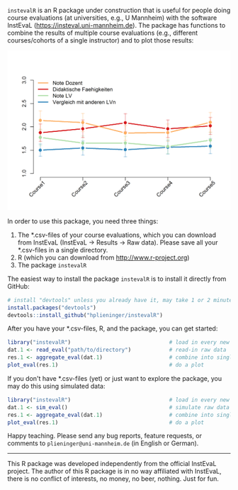 <!-- README.md is generated from README.Rmd. Please edit that file -->
`instevalR` is an R package under construction that is useful for people doing course evaluations (at universities, e.g., U Mannheim) with the software InstEvaL (<https://insteval.uni-mannheim.de>). The package has functions to combine the results of multiple course evaluations (e.g., different courses/cohorts of a single instructor) and to plot those results:

![](README-example-plot-1.png)

In order to use this package, you need three things:

1.  The *.csv-files of your course evaluations, which you can download from InstEvaL (InstEvaL -\> Results -\> Raw data). Please save all your *.csv-files in a single directory.
2.  R (which you can download from <http://www.r-project.org>)
3.  The package `instevalR`

The easiest way to install the package `instevalR` is to install it directly from GitHub:

``` r
# install "devtools" unless you already have it, may take 1 or 2 minutes
install.packages("devtools")
devtools::install_github("hplieninger/instevalR")
```

After you have your \*.csv-files, R, and the package, you can get started:

``` r
library("instevalR")                               # load in every new R session
dat.1 <- read_eval("path/to/directory")            # read-in raw data
res.1 <- aggregate_eval(dat.1)                     # combine into single object
plot_eval(res.1)                                   # do a plot
```

If you don't have \*.csv-files (yet) or just want to explore the package, you may do this using simulated data:

``` r
library("instevalR")                               # load in every new R session
dat.1 <- sim_eval()                                # simulate raw data
res.1 <- aggregate_eval(dat.1)                     # combine into single object
plot_eval(res.1)                                   # do a plot
```

Happy teaching. Please send any bug reports, feature requests, or comments to `plieninger@uni-mannheim.de` (in English or German).

------------------------------------------------------------------------

This R package was developed independently from the official InstEvaL project. The author of this R package is in no way affiliated with InstEvaL, there is no conflict of interests, no money, no beer, nothing. Just for fun.
